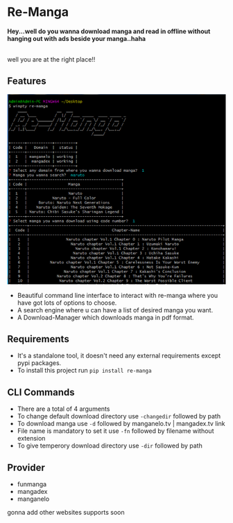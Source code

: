 # Re-Manga

<strong> Hey...well do you wanna download manga and read in offline without hanging out with ads beside your manga..haha</strong>

</br>well you are at the right place!!

## Features
![alt text](https://github.com/varunpanchal283/Re-Manga/blob/main/img/remanga.PNG?raw=true)
- Beautiful command line interface to interact with re-manga where you have got lots of options to choose.
- A search engine where u can have a list of desired manga you want.
- A Download-Manager which downloads manga in pdf format.

## Requirements

- It's a standalone tool, it doesn't need any external requirements except pypi packages.
- To install this project run `pip install re-manga` 

## CLI Commands

- There are a total of 4 arguments 
- To change default download directory use `-changedir` followed by path
- To download manga use `-d` followed by manganelo.tv | mangadex.tv link
- File name is mandatory to set it use `-fn` followed by filename without extension
- To give temperory download directory use `-dir` followed by path


## Provider

- funmanga
- mangadex
- manganelo

gonna add other websites supports soon
